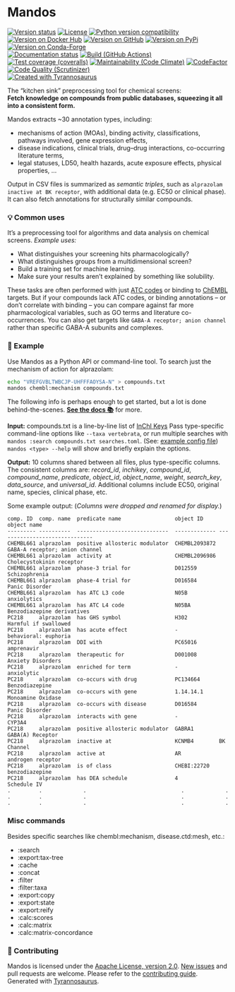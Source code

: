 # Mandos

[![Version status](https://img.shields.io/pypi/status/mandos)](https://pypi.org/project/mandos)
[![License](https://img.shields.io/badge/License-Apache%202.0-blue.svg)](https://opensource.org/licenses/Apache-2.0)
[![Python version compatibility](https://img.shields.io/pypi/pyversions/mandos)](https://pypi.org/project/mandos)
[![Version on Docker Hub](https://img.shields.io/docker/v/dmyersturnbull/mandos?color=green&label=Docker%20Hub)](https://hub.docker.com/repository/docker/dmyersturnbull/mandos)
[![Version on GitHub](https://img.shields.io/github/v/release/dmyersturnbull/mandos?include_prereleases&label=GitHub)](https://github.com/dmyersturnbull/mandos/releases)
[![Version on PyPi](https://img.shields.io/pypi/v/mandos)](https://pypi.org/project/mandos)
[![Version on Conda-Forge](https://img.shields.io/conda/vn/conda-forge/mandos?label=Conda-Forge)](https://anaconda.org/conda-forge/mandos)  
[![Documentation status](https://readthedocs.org/projects/mandos-chem/badge)](https://mandos-chem.readthedocs.io/en/stable)
[![Build (GitHub Actions)](https://img.shields.io/github/workflow/status/dmyersturnbull/mandos/Build%20&%20test?label=Build%20&%20test)](https://github.com/dmyersturnbull/mandos/actions)
[![Test coverage (coveralls)](https://coveralls.io/repos/github/dmyersturnbull/mandos/badge.svg?branch=main&service=github)](https://coveralls.io/github/dmyersturnbull/mandos?branch=main)
[![Maintainability (Code Climate)](https://api.codeclimate.com/v1/badges/aa7c12d45ad794e45e55/maintainability)](https://codeclimate.com/github/dmyersturnbull/mandos/maintainability)
[![CodeFactor](https://www.codefactor.io/repository/github/dmyersturnbull/mandos/badge)](https://www.codefactor.io/repository/github/dmyersturnbull/mandos)
[![Code Quality (Scrutinizer)](https://scrutinizer-ci.com/g/dmyersturnbull/mandos/badges/quality-score.png?b=main)](https://scrutinizer-ci.com/g/dmyersturnbull/mandos/?branch=main)  
[![Created with Tyrannosaurus](https://img.shields.io/badge/Created_with-Tyrannosaurus-0000ff.svg)](https://github.com/dmyersturnbull/mandos)

The “kitchen sink” preprocessing tool for chemical screens:  
**Fetch knowledge on compounds from public databases, squeezing it all into a consistent form.**

Mandos extracts ~30 annotation types, including:

- mechanisms of action (MOAs), binding activity, classifications, pathways involved, gene expression effects,
- disease indications, clinical trials, drug–drug interactions, co-occurring literature terms,
- legal statuses, LD50, health hazards, acute exposure effects, physical properties, ...

Output in CSV files is summarized as _semantic triples_,
such as `alprazolam inactive at BK receptor`, with additional data (e.g. EC50 or clinical phase).
It can also fetch annotations for structurally similar compounds.

### 💡 Common uses

It’s a preprocessing tool for algorithms and data analysis on chemical screens.
_Example uses:_

- What distinguishes your screening hits pharmacologically?
- What distinguishes groups from a multidimensional screen?
- Build a training set for machine learning.
- Make sure your results aren’t explained by something like solubility.

These tasks are often performed with just [ATC codes](https://www.ema.europa.eu/en/glossary/atc-code)
or binding to [ChEMBL](https://www.ebi.ac.uk/chembl/) targets.
But if your compounds lack ATC codes, or binding annotations – or don’t correlate with binding –
you can compare against far more pharmacological variables, such as GO terms and literature co-occurrences.
You can also get targets like `GABA-A receptor; anion channel` rather than specific GABA-A subunits and complexes.

### 🎨 Example

Use Mandos as a Python API or command-line tool.
To search just the mechanism of action for alprazolam:

```bash
echo "VREFGVBLTWBCJP-UHFFFAOYSA-N" > compounds.txt
mandos chembl:mechanism compounds.txt
```

The following info is perhaps enough to get started, but a lot is done behind-the-scenes.
**[See the docs 📚](https://mandos-chem.readthedocs.io/en/latest/)** for more.

**Input:** compounds.txt is a line-by-line list of
[InChI Keys](https://en.wikipedia.org/wiki/International_Chemical_Identifier#InChIKey)
Pass type-specific command-line options like `--taxa vertebrata`,
or run multiple searches with `mandos :search compounds.txt searches.toml`.
(See: [example config file](https://github.com/dmyersturnbull/mandos/blob/main/mandos/resources/ags_example.toml))
`mandos <type> --help` will show and briefly explain the options.

**Output:** 10 columns shared between all files, plus type-specific columns.
The consistent columns are: _record_id_, _inchikey_, _compound_id_, _compound_name_,
_predicate_, _object_id_, _object_name_, _weight_, _search_key_, _data_source_, and _universal_id_.
Additional columns include EC50, original name, species, clinical phase, etc.

Some example output:
(_Columns were dropped and renamed for display._)

```
comp. ID  comp. name  predicate name                 object ID       object name
--------- ----------  -----------------------------  ------------- ------------------------------
CHEMBL661 alprazolam  positive allosteric modulator  CHEMBL2093872 GABA-A receptor; anion channel
CHEMBL661 alprazolam  activity at                    CHEMBL2096986 Cholecystokinin receptor
CHEMBL661 alprazolam  phase-3 trial for              D012559       Schizophrenia
CHEMBL661 alprazolam  phase-4 trial for              D016584       Panic Disorder
CHEMBL661 alprazolam  has ATC L3 code                N05B          anxiolytics
CHEMBL661 alprazolam  has ATC L4 code                N05BA         Benzodiazepine derivatives
PC218     alprazolam  has GHS symbol                 H302          Harmful if swallowed
PC218     alprazolam  has acute effect               -             behavioral: euphoria
PC218     alprazolam  DDI with                       PC65016       amprenavir
PC218     alprazolam  therapeutic for                D001008       Anxiety Disorders
PC218     alprazolam  enriched for term              -             anxiolytic
PC218     alprazolam  co-occurs with drug            PC134664      Benzodiazepine
PC218     alprazolam  co-occurs with gene            1.14.14.1     Monoamine Oxidase
PC218     alprazolam  co-occurs with disease         D016584       Panic Disorder
PC218     alprazolam  interacts with gene            -             CYP3A4
PC218     alprazolam  positive allosteric modulator  GABRA1        GABA(A) Receptor
PC218     alprazolam  inactive at                    KCNMB4        BK Channel
PC218     alprazolam  active at                      AR            androgen receptor
PC218     alprazolam  is of class                    CHEBI:22720   benzodiazepine
PC218     alprazolam  has DEA schedule               4             Schedule IV
.         .             .                              .             .
.         .             .                              .             .
.         .             .                              .             .
```

### Misc commands

Besides specific searches like chembl:mechanism, disease.ctd:mesh, etc.:

- :search
- :export:tax-tree
- :cache
- :concat
- :filter
- :filter:taxa
- :export:copy
- :export:state
- :export:reify
- :calc:scores
- :calc:matrix
- :calc:matrix-concordance

### 🍁 Contributing

Mandos is licensed under the [Apache License, version 2.0](https://www.apache.org/licenses/LICENSE-2.0).
[New issues](https://github.com/dmyersturnbull/mandos/issues) and pull requests are welcome.
Please refer to the [contributing guide](https://github.com/dmyersturnbull/mandos/blob/master/CONTRIBUTING.md).
Generated with [Tyrannosaurus](https://github.com/dmyersturnbull/tyrannosaurus).
